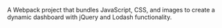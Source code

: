 A Webpack project that bundles JavaScript, CSS, and images to create a dynamic dashboard with jQuery and Lodash functionality.
